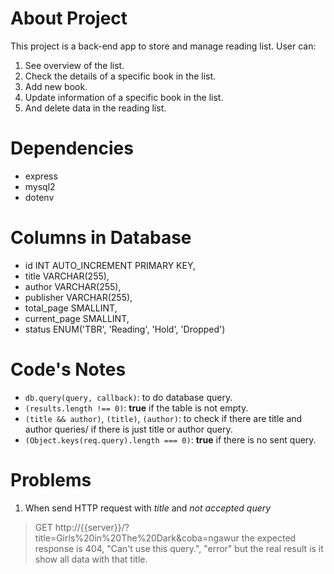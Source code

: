# About Project
This project is a back-end app to store and manage reading list.
User can:
1. See overview of the list.
2. Check the details of a specific book in the list.
3. Add new book.
4. Update information of a specific book in the list.
5. And delete data in the reading list.

# Dependencies
- express
- mysql2
- dotenv

# Columns in Database
- id INT AUTO_INCREMENT PRIMARY KEY,
- title VARCHAR(255),
- author VARCHAR(255),
- publisher VARCHAR(255),
- total_page SMALLINT,
- current_page SMALLINT,
- status ENUM('TBR', 'Reading', 'Hold', 'Dropped')

# Code's Notes
- `db.query(query, callback)`: to do database query.
- `(results.length !== 0)`: **true** if the table is not empty.
- `(title && author)`, `(title)`, `(author)`: to check if there are title and author queries/
if there is just title or author query.
- `(Object.keys(req.query).length === 0)`: **true** if there is no sent query.

# Problems
1. When send HTTP request with *title* and *not accepted query*
> GET http://{{server}}/?title=Girls%20in%20The%20Dark&coba=ngawur
the expected response is
> 404, "Can't use this query.", "error"
but the real result is it show all data with that title.